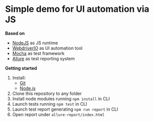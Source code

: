 Simple demo for UI automation via JS
====================================
**Based on**
- [NodeJS](https://nodejs.org) as JS runtime
- [WebdriverIO](https://webdriver.io) as UI automation tool
- [Mocha](https://mochajs.org) as test framework
- [Allure](https://docs.qameta.io/allure) as test reporting system

**Getting started**
1. Install:
    - [Git](https://git-scm.com)
    - [Node.js](https://nodejs.org)
2. Clone this repository to any folder
3. Install node modules running `npm install` in CLI
4. Launch tests running `npm test` in CLI
5. Launch test report generating `npm run report` in CLI
6. Open report under `allure-report/index.html`